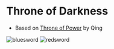 # Throne of Darkness
- Based on [Throne of Power](https://github.com/ConkerMobile/Throne-of-Power) by Qing

![bluesword](https://user-images.githubusercontent.com/66195939/112742855-0688a300-8f47-11eb-8841-29e72cfd9fee.png)
![redsword](https://user-images.githubusercontent.com/66195939/112742856-07b9d000-8f47-11eb-8b8e-ab3668edf86e.png)
